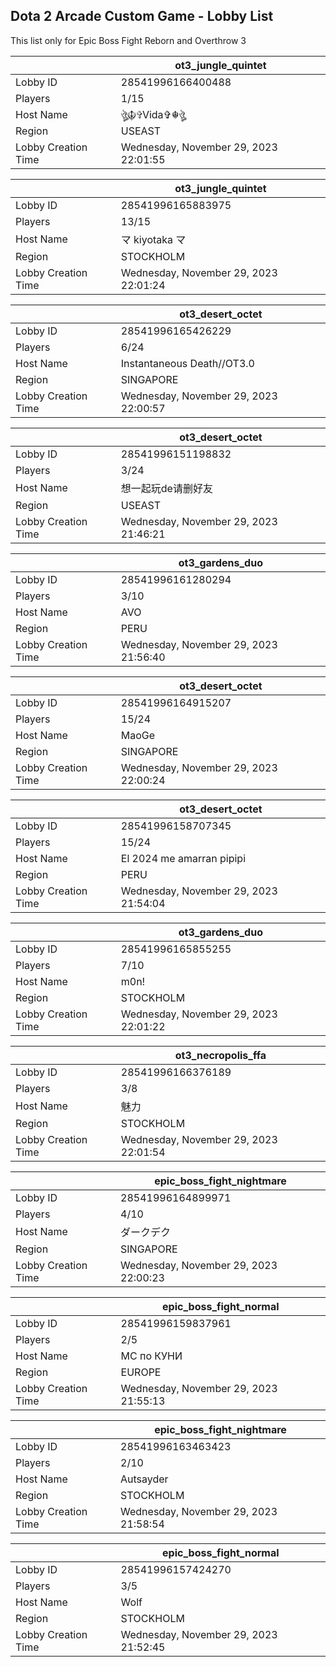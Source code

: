 ## Dota 2 Arcade Custom Game - Lobby List

This list only for Epic Boss Fight Reborn and Overthrow 3

|  | ot3_jungle_quintet |
| ------ | ------ |
| Lobby ID | 28541996166400488 |
| Players | 1/15 |
| Host Name | ঔৣ☬✞Vida✞☬ঔৣ |
| Region | USEAST |
| Lobby Creation Time | Wednesday, November 29, 2023 22:01:55 |


|  | ot3_jungle_quintet |
| ------ | ------ |
| Lobby ID | 28541996165883975 |
| Players | 13/15 |
| Host Name | マ kiyotaka マ |
| Region | STOCKHOLM |
| Lobby Creation Time | Wednesday, November 29, 2023 22:01:24 |


|  | ot3_desert_octet |
| ------ | ------ |
| Lobby ID | 28541996165426229 |
| Players | 6/24 |
| Host Name | Instantaneous Death//OT3.0 |
| Region | SINGAPORE |
| Lobby Creation Time | Wednesday, November 29, 2023 22:00:57 |


|  | ot3_desert_octet |
| ------ | ------ |
| Lobby ID | 28541996151198832 |
| Players | 3/24 |
| Host Name | 想一起玩de请删好友 |
| Region | USEAST |
| Lobby Creation Time | Wednesday, November 29, 2023 21:46:21 |


|  | ot3_gardens_duo |
| ------ | ------ |
| Lobby ID | 28541996161280294 |
| Players | 3/10 |
| Host Name | AVO |
| Region | PERU |
| Lobby Creation Time | Wednesday, November 29, 2023 21:56:40 |


|  | ot3_desert_octet |
| ------ | ------ |
| Lobby ID | 28541996164915207 |
| Players | 15/24 |
| Host Name | MaoGe |
| Region | SINGAPORE |
| Lobby Creation Time | Wednesday, November 29, 2023 22:00:24 |


|  | ot3_desert_octet |
| ------ | ------ |
| Lobby ID | 28541996158707345 |
| Players | 15/24 |
| Host Name | El 2024 me amarran pipipi |
| Region | PERU |
| Lobby Creation Time | Wednesday, November 29, 2023 21:54:04 |


|  | ot3_gardens_duo |
| ------ | ------ |
| Lobby ID | 28541996165855255 |
| Players | 7/10 |
| Host Name | m0n! |
| Region | STOCKHOLM |
| Lobby Creation Time | Wednesday, November 29, 2023 22:01:22 |


|  | ot3_necropolis_ffa |
| ------ | ------ |
| Lobby ID | 28541996166376189 |
| Players | 3/8 |
| Host Name | 魅力 |
| Region | STOCKHOLM |
| Lobby Creation Time | Wednesday, November 29, 2023 22:01:54 |


|  | epic_boss_fight_nightmare |
| ------ | ------ |
| Lobby ID | 28541996164899971 |
| Players | 4/10 |
| Host Name | ダークデク |
| Region | SINGAPORE |
| Lobby Creation Time | Wednesday, November 29, 2023 22:00:23 |


|  | epic_boss_fight_normal |
| ------ | ------ |
| Lobby ID | 28541996159837961 |
| Players | 2/5 |
| Host Name | МС по КУНИ |
| Region | EUROPE |
| Lobby Creation Time | Wednesday, November 29, 2023 21:55:13 |


|  | epic_boss_fight_nightmare |
| ------ | ------ |
| Lobby ID | 28541996163463423 |
| Players | 2/10 |
| Host Name | Autsayder |
| Region | STOCKHOLM |
| Lobby Creation Time | Wednesday, November 29, 2023 21:58:54 |


|  | epic_boss_fight_normal |
| ------ | ------ |
| Lobby ID | 28541996157424270 |
| Players | 3/5 |
| Host Name | Wolf |
| Region | STOCKHOLM |
| Lobby Creation Time | Wednesday, November 29, 2023 21:52:45 |


